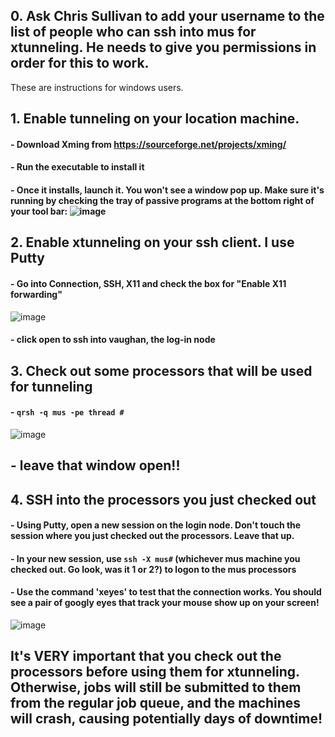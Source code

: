 ## 0. Ask Chris Sullivan to add your username to the list of people who can ssh into mus for xtunneling. He needs to give you permissions in order for this to work.

These are instructions for windows users. 
## 1. Enable tunneling on your location machine. 
#### - Download Xming from https://sourceforge.net/projects/xming/ 
#### - Run the executable to install it
#### - Once it installs, launch it. You won't see a window pop up. Make sure it's running by checking the tray of passive programs at the bottom right of your tool bar: ![image](https://user-images.githubusercontent.com/5238386/121963172-9d7f2300-cd1e-11eb-8cde-d32c265175a9.png)

## 2. Enable xtunneling on your ssh client. I use Putty
#### - Go into Connection, SSH, X11 and check the box for "Enable X11 forwarding"
![image](https://user-images.githubusercontent.com/5238386/121963367-e1722800-cd1e-11eb-813a-961be5c22330.png)

#### - click open to ssh into vaughan, the log-in node

## 3. Check out some processors that will be used for tunneling
#### - `qrsh -q mus -pe thread #`
![image](https://user-images.githubusercontent.com/5238386/121963542-1bdbc500-cd1f-11eb-8b4a-d6a657da1aea.png)

## - leave that window open!!

## 4. SSH into the processors you just checked out
#### - Using Putty, open a new session on the login node. Don't touch the session where you just checked out the processors. Leave that up.
#### - In your new session, use `ssh -X mus#` (whichever mus machine you checked out. Go look, was it 1 or 2?) to logon to the mus processors
#### - Use the command 'xeyes' to test that the connection works. You should see a pair of googly eyes that track your mouse show up on your screen!
![image](https://user-images.githubusercontent.com/5238386/121964179-fa2f0d80-cd1f-11eb-9f51-3f5c37eae7d5.png)


## It's VERY important that you check out the processors before using them for xtunneling. Otherwise, jobs will still be submitted to them from the regular job queue, and the machines will crash, causing potentially days of downtime!
